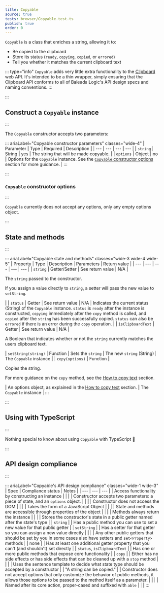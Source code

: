 ```yaml
---
title: Copyable
source: true
tests: browser/Copyable.test.ts
publish: true
order: 0
---
```


`Copyable` is a class that enriches a string, allowing it to:
- Be copied to the clipboard
- Store its status (`ready`, `copying`, `copied`, or `errored`)
- Tell you whether it matches the current clipboard text


::: type="info"
`Copyable` adds very little extra functionality to the [Clipboard](https://developer.mozilla.org/en-US/docs/Web/API/Clipboard) web API. It's intended to be a thin wrapper, simply ensuring that the Clipboard API conforms to all of Baleada Logic's API design specs and naming conventions.
:::


:::
## Construct a `Copyable` instance
:::

The `Copyable` constructor accepts two parameters:

::: ariaLabel="Copyable constructor parameters" classes="wide-4"
| Parameter | Type | Required | Description |
| --- | --- | --- | --- |
| `string` | String | yes | The string that will be made copyable. |
| `options` | Object | no | Options for the `Copyable` instance. See the [`Copyable` constructor options](#Copyable-constructor-options) section for more guidance. |
:::


:::
### `Copyable` constructor options
:::

`Copyable` currently does not accept any options, only any empty options object.


:::
## State and methods
:::

::: ariaLabel="Copyable state and methods" classes="wide-3 wide-4 wide-5"
| Property | Type | Description | Parameters | Return value |
| --- | --- | --- | --- | --- |
| `string` | Getter/Setter | See return value | N/A | <p>The `string` passed to the constructor.</p><p>If you assign a value directly to `string`, a setter will pass the new value to `setString`.</p> |
| `status` | Getter | See return value | N/A | Indicates the current status (String) of the `Copyable` instance. `status` is `ready` after the instance is constructed, `copying` immediately after the `copy` method is called, and `copied` after the `string` has been successfully copied. `status` can also be `errored` if there is an error during the `copy` operation. |
| `isClipboardText` | Getter | See return value | N/A | <p>A Boolean that indicates whether or not the `string` currently matches the users clipboard text.</p> | `setString(string)` | Function | Sets the `string` | The new `string` (String) | The `Copyable` instance |
| `copy(options)` | Function | <p>Copies the string.</p><p>For more guidance on the `copy` method, see the [How to copy text](#how-to-copy-text) section.</p> | An options object, as explained in the [How to copy text](#how-to-copy-text) section. | The `Copyable` instance |
:::


:::
## Using with TypeScript
:::

Nothing special to know about using `Copyable` with TypeScript 🚀


:::
## API design compliance
:::

::: ariaLabel="Copyable's API design compliance"  classes="wide-1 wide-3"
| Spec | Compliance status | Notes |
| --- | --- | --- |
| Access functionality by constructing an instance | <BrandApiDesignSpecCheckmark /> |  |
| Constructor accepts two parameters: a piece of state, and an `options` object. | <BrandApiDesignSpecCheckmark /> |  |
| Constructor does not access the DOM | <BrandApiDesignSpecCheckmark /> |  |
| Takes the form of a JavaScript Object | <BrandApiDesignSpecCheckmark /> |  |
| State and methods are accessible through properties of the object | <BrandApiDesignSpecCheckmark /> |  |
| Methods always return the instance | <BrandApiDesignSpecCheckmark /> |  |
| Stores the constructor's state in a public getter named after the state's type | <BrandApiDesignSpecCheckmark /> | `string`  |
| Has a public method you can use to set a new value for that public getter | <BrandApiDesignSpecCheckmark /> | `setString` |
| Has a setter for that getter so you can assign a new value directly | <BrandApiDesignSpecCheckmark /> |  |
| Any other public getters that should be set by you in some cases also have setters and `set<Property>` methods | <BrandApiDesignSpecCheckmark /> | none |
| Has at least one additional getter property that you can't (and shouldn't) set directly | <BrandApiDesignSpecCheckmark /> | `status`, `isClipboardText` |
| Has one or more public methods that expose core functionality | <BrandApiDesignSpecCheckmark /> | `copy` |
| Either has no side effects or has side effects that can be cleaned up with a `stop` method | <BrandApiDesignSpecCheckmark /> |  |
| Uses the sentence template to decide what state type should be accepted by a constructor | <BrandApiDesignSpecCheckmark /> | "A string can be copied." |
| Constructor does not accept options that only customize the behavior of public methods, it allows those options to be passed to the method itself as a parameter. | <BrandApiDesignSpecCheckmark /> | |
| Named after its core action, proper-cased and suffixed with `able` | <BrandApiDesignSpecCheckmark /> | |
:::

